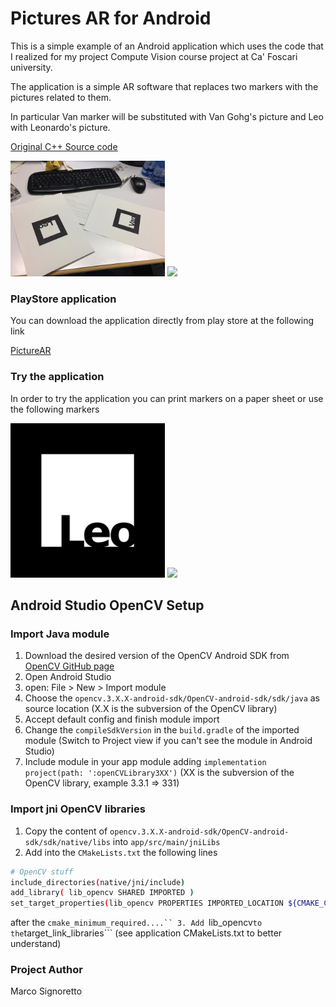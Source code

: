 # Pictures AR for Android #

This is a simple example of an Android application which uses the code that I realized for my project Compute Vision course project at Ca' Foscari university.

The application is a simple AR software that replaces two markers with the pictures related to them.

In particular Van marker will be substituted with Van Gohg's picture and Leo with Leonardo's picture.

[Original C++ Source code](https://github.com/MarcoSignoretto/PictureAR)

<img src="data/test1.jpg" width="49%"> <img src="img/test1AR.png" width="49%">

### PlayStore application ###

You can download the application directly from play store at the following link

[PictureAR](https://play.google.com/store/apps/details?id=it.signoretto.marco.picturear)

### Try the application ###

In order to try the application you can print markers on a paper sheet or use the following markers

<img src="data/0M.png" width="49%"> <img src="img/1M.png" width="49%">


## Android Studio OpenCV Setup ##

### Import Java module ###

1. Download the desired version of the OpenCV Android SDK from [OpenCV GitHub page](https://github.com/opencv/opencv/releases)
2. Open Android Studio
3. open: File > New > Import module
4. Choose the ```opencv.3.X.X-android-sdk/OpenCV-android-sdk/sdk/java``` as source location (X.X is the subversion of the OpenCV library)
5. Accept default config and finish module import
6. Change the ```compileSdkVersion``` in the ```build.gradle``` of the imported module (Switch to Project view if you can't see the module in Android Studio)
7. Include module in your app module adding ```implementation project(path: ':openCVLibrary3XX')``` (XX is the subversion of the OpenCV library, example 3.3.1 => 331)

### Import jni OpenCV libraries ###

1. Copy the content of ```opencv.3.X.X-android-sdk/OpenCV-android-sdk/sdk/native/libs``` into ```app/src/main/jniLibs```
2. Add into the ```CMakeLists.txt``` the following lines
```sh
# OpenCV stuff
include_directories(native/jni/include)
add_library( lib_opencv SHARED IMPORTED )
set_target_properties(lib_opencv PROPERTIES IMPORTED_LOCATION ${CMAKE_CURRENT_SOURCE_DIR}/src/main/jniLibs/${ANDROID_ABI}/libopencv_java3.so)
```

after the ```cmake_minimum_required....``
3. Add ```lib_opencv``` to the ```target_link_libraries``` (see application CMakeLists.txt to better understand)

### Project Author ###
Marco Signoretto